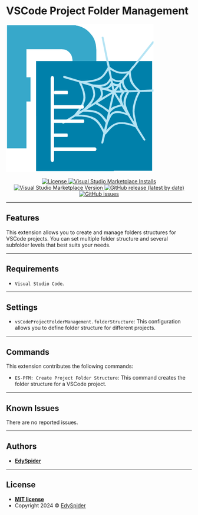# VSCode Project Folder Management

![VSCodeProjectFolderManagement](img/logo.png)

<p align="center">
  <a href="https://github.com/edyspider/VSCodeProjectFolderManagement/blob/master/LICENSE">
    <img alt="License" src="https://img.shields.io/github/license/edyspider/vscodeprojectfoldermanagement">
  </a>
  <a href="https://marketplace.visualstudio.com/items?itemName=EdySpider.vscodeprojectfoldermanagement">
    <img alt="Visual Studio Marketplace Installs" src="https://img.shields.io/visual-studio-marketplace/i/EdySpider.vscodeprojectfoldermanagement">
  </a>
  <a href="https://marketplace.visualstudio.com/items?itemName=EdySpider.vscodeprojectfoldermanagement">
    <img alt="Visual Studio Marketplace Version" src="https://img.shields.io/visual-studio-marketplace/v/EdySpider.vscodeprojectfoldermanagement">
  </a>
  <a href="https://github.com/edyspider/VSCodeProjectFolderManagement/tags">
    <img alt="GitHub release (latest by date)" src="https://img.shields.io/github/v/release/edyspider/VSCodeProjectFolderManagement">
  </a>
  <a href="https://github.com/edyspider/VSCodeProjectFolderManagement/issues">
    <img alt="GitHub issues" src="https://img.shields.io/github/issues/edyspider/VSCodeProjectFolderManagement">
  </a>
</p>

---

## Features

This extension allows you to create and manage folders structures for VSCode projects.
You can set multiple folder structure and several subfolder levels that best suits your needs.

---

## Requirements

* `Visual Studio Code`.

---

## Settings

* `vsCodeProjectFolderManagement.folderStructure`: This configuration allows you to define folder structure for different projects.

---

## Commands

This extension contributes the following commands:

* `ES-PFM: Create Project Folder Structure`: This command creates the folder structure for a VSCode project.

---

## Known Issues

There are no reported issues.

---

## Authors

* [**EdySpider**](https://github.com/edyspider/)

---

## License

* **[MIT license](https://github.com/edyspider/VSCodeProjectFolderManagement/blob/master/LICENSE)**
* Copyright 2024 &copy; [EdySpider](https://github.com/edyspider/)
